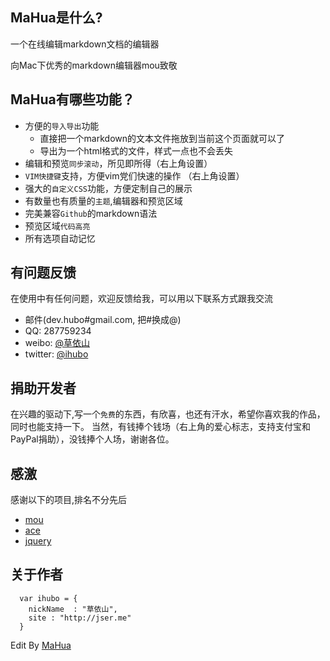 <html lang="en"><head>
    <meta charset="UTF-8">
</head>
<body marginheight="0">
<h2>MaHua是什么?</h2>
<p>一个在线编辑markdown文档的编辑器

</p>
<p>向Mac下优秀的markdown编辑器mou致敬

</p>
<h2>MaHua有哪些功能？</h2>
<ul>
<li>方便的<code>导入导出</code>功能<ul>
<li>直接把一个markdown的文本文件拖放到当前这个页面就可以了</li>
<li>导出为一个html格式的文件，样式一点也不会丢失</li>
</ul>
</li>
<li>编辑和预览<code>同步滚动</code>，所见即所得（右上角设置）</li>
<li><code>VIM快捷键</code>支持，方便vim党们快速的操作 （右上角设置）</li>
<li>强大的<code>自定义CSS</code>功能，方便定制自己的展示</li>
<li>有数量也有质量的<code>主题</code>,编辑器和预览区域</li>
<li>完美兼容<code>Github</code>的markdown语法</li>
<li>预览区域<code>代码高亮</code></li>
<li>所有选项自动记忆</li>
</ul>
<h2>有问题反馈</h2>
<p>在使用中有任何问题，欢迎反馈给我，可以用以下联系方式跟我交流

</p>
<ul>
<li>邮件(dev.hubo#gmail.com, 把#换成@)</li>
<li>QQ: 287759234</li>
<li>weibo: <a href="http://weibo.com/ihubo">@草依山</a></li>
<li>twitter: <a href="http://twitter.com/ihubo">@ihubo</a></li>
</ul>
<h2>捐助开发者</h2>
<p>在兴趣的驱动下,写一个<code>免费</code>的东西，有欣喜，也还有汗水，希望你喜欢我的作品，同时也能支持一下。
当然，有钱捧个钱场（右上角的爱心标志，支持支付宝和PayPal捐助），没钱捧个人场，谢谢各位。

</p>
<h2>感激</h2>
<p>感谢以下的项目,排名不分先后

</p>
<ul>
<li><a href="http://mouapp.com/">mou</a> </li>
<li><a href="http://ace.ajax.org/">ace</a></li>
<li><a href="http://jquery.com">jquery</a></li>
</ul>
<h2>关于作者</h2>
<pre><code class="lang-javascript">  var ihubo = {
    nickName  : "草依山",
    site : "http://jser.me"
  }</code></pre>
<p>Edit By <a href="http://mahua.jser.me">MaHua</a></p>
</body></html>